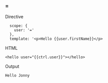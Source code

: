 ### =

Directive 

      scope: {
        user: '='
      },
      template: '<p>Hello {{user.firstName}}</p>
      
HTML

    <hello user="{{ctrl.user}}"></hello>
    
Output

    Hello Jonny
    

    
